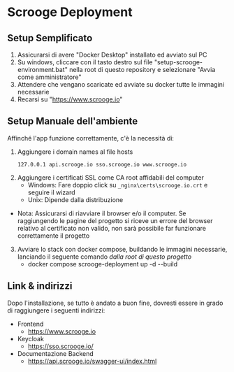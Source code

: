 
# Scrooge Deployment

## Setup Semplificato

1. Assicurarsi di avere "Docker Desktop" installato ed avviato sul PC 
2. Su windows, cliccare con il tasto destro sul file "setup-scrooge-environment.bat" nella root di questo repository e selezionare "Avvia come amministratore"
3. Attendere che vengano scaricate ed avviate su docker tutte le immagini necessarie
4. Recarsi su "https://www.scrooge.io"

## Setup Manuale dell'ambiente

Affinché l'app funzione correttamente, c'è la necessità di:
1. Aggiungere i domain names al file hosts
   ```
   127.0.0.1 api.scrooge.io sso.scrooge.io www.scrooge.io
   ```
2. Aggiungere i certificati SSL come CA root affidabili del computer
   - Windows: Fare doppio click su `_nginx\certs\scrooge.io.crt` e seguire il wizard
   - Unix: Dipende dalla distribuzione
   
- Nota: Assicurarsi di riavviare il browser e/o il computer. Se raggiungendo le pagine del progetto si riceve un errore del browser relativo al certificato non valido, non sarà possibile far funzionare correttamente il progetto

3. Avviare lo stack con docker compose, buildando le immagini necessarie, lanciando il seguente comando *dalla root di questo progetto*
   - docker compose scrooge-deployment up -d --build

## Link & indirizzi

Dopo l'installazione, se tutto è andato a buon fine, dovresti essere in grado di raggiungere i seguenti indirizzi:
* Frontend
  - https://www.scrooge.io
* Keycloak
  - https://sso.scrooge.io/
* Documentazione Backend
  - https://api.scrooge.io/swagger-ui/index.html